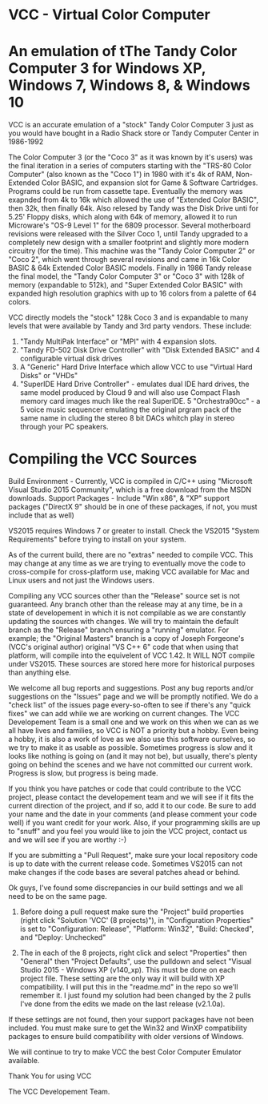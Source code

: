 # VCC - Virtual Color Computer
# An emulation of tThe Tandy Color Computer 3 for Windows XP, Windows 7, Windows 8, & Windows 10

VCC is an accurate emulation of a "stock" Tandy Color Computer 3 just as you would have bought in a Radio Shack store or Tandy Computer Center in 1986-1992

The Color Computer 3 (or the "Coco 3" as it was known by it's users) was the final iteration in a series of computers starting with the "TRS-80 Color Computer" (also known as the "Coco 1") in 1980 with it's 4k of RAM, Non-Extended Color BASIC, and expansion slot for Game & Software Cartridges. Programs could be run from cassette tape. Eventually the memory was exapnded from 4k to 16k which allowed the use of "Extended Color BASIC", then 32k, then finally 64k. Also relesed by Tandy was the Disk Drive unti for 5.25' Floppy disks, which along with 64k of memory, allowed it to run Microware's "OS-9 Level 1" for the 6809 processor. Several motherboard revisions were released with the Silver Coco 1, until Tandy upgraded to a completely new design with a smaller footprint and slightly more modern circuitry (for the time). This machine was the "Tandy Color Computer 2" or "Coco 2", which went through several revisions and came in 16k Color BASIC & 64k Extended Color BASIC models. Finally in 1986 Tandy release the final model, the "Tandy Color Computer 3" or "Coco 3" with 128k of memory (expandable to 512k), and "Super Extended Color BASIC" with expanded high resolution graphics with up to 16 colors from a palette of 64 colors.

VCC directly models the "stock" 128k Coco 3 and is expandable to many levels that were available by Tandy and 3rd party vendors. These include:
1. "Tandy MultiPak Interface" or "MPI" with 4 expansion slots.
2. "Tandy FD-502 Disk Drive Controller" with "Disk Extended BASIC" and 4 configurable virtual disk drives
3. A "Generic" Hard Drive Interface which allow VCC to use "Virtual Hard Disks" or "VHDs"
4. "SuperIDE Hard Drive Controller" - emulates dual IDE hard drives, the same model produced by Cloud 9 and will also use Compact Flash memory card images much like the real SuperIDE.
5 "Orchestra90cc" - a 5 voice music sequencer emulating the original prgram pack of the same name in cluding the stereo 8 bit DACs whitch play in stereo through your PC speakers.


# Compiling the VCC Sources
Build Environment - Currently, VCC is compiled in C/C++ using "Microsoft Visual Studio 2015 Community", which is a free download from the MSDN downloads.
Support Packages - Include "Win x86", & "XP" support packages ("DirectX 9" should be in one of these packages, if not, you must include that as well)

VS2015 requires Windows 7 or greater to install. Check the VS2015 "System Requirements" before trying to install on your system.

As of the current build, there are no "extras" needed to compile VCC. This may change at any time as we are trying to eventually move the code to cross-compile for cross-platform use, making VCC available for Mac and Linux users and not just the Windows users.

Compiling any VCC sources other than the "Release" source set is not guaranteed. Any branch other than the release may at any time, be in a state of developement in which it is not compilable as we are constantly updating the sources with changes. We will try to maintain the default branch as the "Release" branch ensuring a "running" emulator. For example; the "Original Masters" branch is a copy of Joseph Forgeone's (VCC's original author) original "VS C++ 6" code that when using that platform, will compile into the equivelent of VCC 1.42. It WILL NOT compile under VS2015. These sources are stored here more for historical purposes than anything else.

We welcome all bug reports and suggestions. Post any bug reports and/or suggestions on the "Issues" page and we will be promptly notified. We do a "check list" of the issues page every-so-often to see if there's any "quick fixes" we can add while we are working on current changes. The VCC Developement Team is a small one and we work on this when we can as we all have lives and families, so VCC is NOT a priority but a hobby. Even being a hobby, it is also a work of love as we also use this software ourselves, so we try to make it as usable as possible. Sometimes progress is slow and it looks like nothing is going on (and it may not be), but usually, there's plenty going on behind the scenes and we have not committed our current work. Progress is slow, but progress is being made.

If you think you have patches or code that could contribute to the VCC project, please contact the developement team and we will see if it fits the current direction of the project, and if so, add it to our code. Be sure to add your name and the date in your comments (and please comment your code well) if you want credit for your work. Also, if your programming skills are up to "snuff" and you feel you would like to join the VCC project, contact us and we will see if you are worthy :-)

If you are submitting a "Pull Request", make sure your local repository code is up to date with the current release code. Sometimes VS2015 can not make changes if the code bases are several patches ahead or behind.

Ok guys, I've found some discrepancies in our build settings and we all need to be on the same page.

1. Before doing a pull request make sure the "Project" build properties (right click "Solution 'VCC' (8 projects)"),
in "Configuration Properties" is set to "Configuration: Release", "Platform: Win32", "Build: Checked", and "Deploy: Unchecked"

2. The in each of the 8 projects, right click and select "Properties" then "General" then "Project Defaults", use the pulldown and select "Visual Studio 2015 - Windows XP (v140_xp).
This must be done on each project file.
These setting are the only way it will build with XP compatibility.
I will put this in the "readme.md" in the repo so we'll remember it. I just found my solution had been changed by the 2 pulls I've done from the edits we made on the last release (v2.1.0a).

If these settings are not found, then your support packages have not been included.
You must make sure to get the Win32 and WinXP compatibility packages to ensure build compatibility with older versions of Windows.

We will continue to try to make VCC the best Color Computer Emulator available.

Thank You for using VCC

The VCC Developement Team.